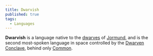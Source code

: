 ```yaml
---
title: Dwarvish
published: true
tags:
  - Languages
---
```


**Dwarvish** is a language native to the [dwarves](/compendium/Dwarf) of [Jormund](/compendium/Jormund), and is the second most-spoken language in space controlled by the [Dwarven Conclave](/compendium/Dwarven_Conclave), behind only [Common](/compendium/Common).

